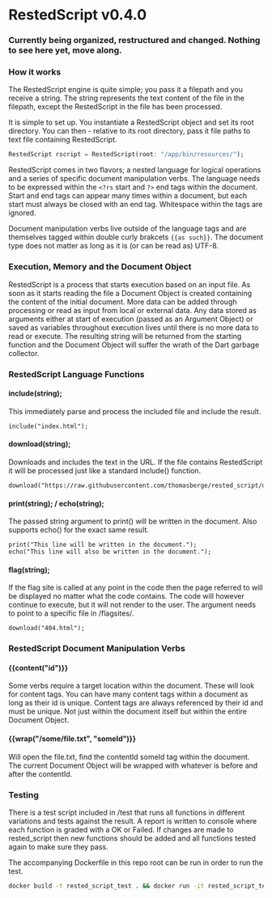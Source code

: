 # RestedScript v0.4.0

### Currently being organized, restructured and changed. Nothing to see here yet, move along.

### How it works

The RestedScript engine is quite simple; you pass it a filepath and you receive a string. The string represents the text content of the file in the filepath, except the RestedScript in the file has been processed.

It is simple to set up. You instantiate a RestedScript object and set its root directory. You can then - relative to its root directory, pass it file paths to text file containing RestedScript.

```dart
RestedScript rscript = RestedScript(root: "/app/bin/resources/");
```

RestedScript comes in two flavors; a nested language for logical operations and a series of specific document manipulation verbs. The language needs to be expressed within the ```<?rs``` start and ```?>``` end tags within the document. Start and end tags can appear many times within a document, but each start must always be closed with an end tag. Whitespace within the tags are ignored.

Document manipulation verbs live outside of the language tags and are themselves tagged within double curly brakcets ```{{as such}}```. The document type does not matter as long as it is (or can be read as) UTF-8.


### Execution, Memory and the Document Object

RestedScript is a process that starts execution based on an input file. As soon as it starts reading the file a Document Object is created containing the content of the initial document. More data can be added through processing or read as input from local or external data. Any data stored as arguments either at start of execution (passed as an Argument Object) or saved as variables throughout execution lives until there is no more data to read or execute. The resulting string will be returned from the starting function and the Document Object will suffer the wrath of the Dart garbage collector.


### RestedScript Language Functions

#### include(string);
This immediately parse and process the included file and include the result.

```
include("index.html");
```

#### download(string);
Downloads and includes the text in the URL. If the file contains RestedScript it will be processed just like a standard include() function.

```
download("https://raw.githubusercontent.com/thomasberge/rested_script/dev/test/pages/include.html");
```

#### print(string); / echo(string);
The passed string argument to print() will be written in the document. Also supports echo() for the exact same result.

```
print("This line will be written in the document.");
echo("This line will also be written in the document.");
```

#### flag(string);
If the flag site is called at any point in the code then the page referred to will be displayed no matter what the code contains. The code will however continue to execute, but it will not render to the user. The argument needs to point to a specific file in <root>/flagsites/.

```
download("404.html");
```

  
### RestedScript Document Manipulation Verbs

  
#### {{content("id")}}
Some verbs require a target location within the document. These will look for content tags. You can have many content tags within a document as long as their id is unique. Content tags are always referenced by their id and must be unique. Not just within the document itself but within the entire Document Object. 

  
#### {{wrap("/some/file.txt", "someId")}}
Will open the file.txt, find the contentId someId tag within the document. The current Document Object will be wrapped with whatever is before and after the contentId.

  
### Testing
There is a test script included in /test that runs all functions in different variations and tests against the result. A report is written to console where each function is graded with a OK or Failed. If changes are made to rested_script then new functions should be added and all functions tested again to make sure they pass.

The accompanying Dockerfile in this repo root can be run in order to run the test.

```bash
docker build -t rested_script_test . && docker run -it rested_script_test
```
